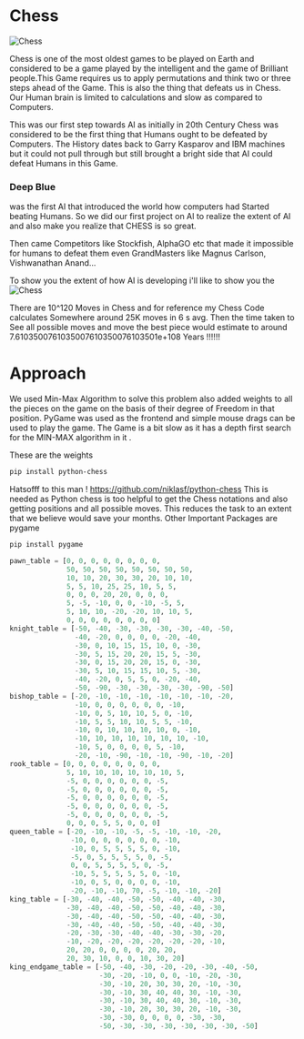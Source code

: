 # Chess
![Chess](https://image.shutterstock.com/image-vector/vector-chess-pieces-team-isolated-260nw-1068349304.jpg)

Chess is one of the most oldest games to be played on Earth and considered to be a  game played by the intelligent and the game of Brilliant people.This Game requires us to apply permutations and think two or three steps ahead  of the Game. This is also the thing that defeats us in Chess. Our Human brain is limited to calculations and slow as compared to Computers.

This was our first step towards AI as initially in 20th Century Chess was considered to be the first thing that Humans ought to be defeated by Computers. The History dates back to Garry Kasparov and IBM machines but it could not pull through but still brought a bright side that AI could defeat Humans in this Game.

<h3>Deep Blue</h3> was the first AI that introduced the world how computers had Started beating Humans.
So we did our first project on AI to realize the extent of AI and also make you realize that CHESS is so great.

Then came Competitors like Stockfish, AlphaGO etc that made it impossible for humans to defeat them even GrandMasters like Magnus Carlson, Vishwanathan Anand...

To show you the extent of how AI is developing i'll like to show you the 
![Chess](https://lh3.googleusercontent.com/fH046CiV5rLPsWZvOrg8bQFq3RA-iT7Qgr01IgZzuoAb2XbDXDxH7WrQ4-48g7pmd0i4KWMQdH-U3yxIVzR6ZK_-p7YkJCt6cGKq=w1440-rw-v1)

There are 10^120 Moves in Chess and for reference my Chess Code calculates Somewhere around 25K moves in 6 s avg. Then the time taken to See all possible moves and move the best piece would estimate to around 7.6103500761035007610350076103501e+108 Years !!!!!! 

<h1>Approach</h1>
We used Min-Max Algorithm to solve this problem also added weights to all the pieces on the game on the basis of their degree of Freedom in that position. PyGame was used as the frontend and simple mouse  drags can be used to play the game. The Game is a bit slow as it has a depth first search for the MIN-MAX algorithm in it .

These are the weights 
```bash
pip install python-chess
```
Hatsofff to this man ! 
https://github.com/niklasf/python-chess
This is needed as Python chess is too helpful to get the Chess notations and also getting positions and all possible moves. This reduces the task to an extent that we believe would save your months.
Other Important Packages are pygame
```bash
pip install pygame
```

```python
pawn_table = [0, 0, 0, 0, 0, 0, 0, 0,
              50, 50, 50, 50, 50, 50, 50, 50,
              10, 10, 20, 30, 30, 20, 10, 10,
              5, 5, 10, 25, 25, 10, 5, 5,
              0, 0, 0, 20, 20, 0, 0, 0,
              5, -5, -10, 0, 0, -10, -5, 5,
              5, 10, 10, -20, -20, 10, 10, 5,
              0, 0, 0, 0, 0, 0, 0, 0]
knight_table = [-50, -40, -30, -30, -30, -30, -40, -50,
                -40, -20, 0, 0, 0, 0, -20, -40,
                -30, 0, 10, 15, 15, 10, 0, -30,
                -30, 5, 15, 20, 20, 15, 5, -30,
                -30, 0, 15, 20, 20, 15, 0, -30,
                -30, 5, 10, 15, 15, 10, 5, -30,
                -40, -20, 0, 5, 5, 0, -20, -40,
                -50, -90, -30, -30, -30, -30, -90, -50]
bishop_table = [-20, -10, -10, -10, -10, -10, -10, -20,
                -10, 0, 0, 0, 0, 0, 0, -10,
                -10, 0, 5, 10, 10, 5, 0, -10,
                -10, 5, 5, 10, 10, 5, 5, -10,
                -10, 0, 10, 10, 10, 10, 0, -10,
                -10, 10, 10, 10, 10, 10, 10, -10,
                -10, 5, 0, 0, 0, 0, 5, -10,
                -20, -10, -90, -10, -10, -90, -10, -20]
rook_table = [0, 0, 0, 0, 0, 0, 0, 0,
              5, 10, 10, 10, 10, 10, 10, 5,
              -5, 0, 0, 0, 0, 0, 0, -5,
              -5, 0, 0, 0, 0, 0, 0, -5,
              -5, 0, 0, 0, 0, 0, 0, -5,
              -5, 0, 0, 0, 0, 0, 0, -5,
              -5, 0, 0, 0, 0, 0, 0, -5,
              0, 0, 0, 5, 5, 0, 0, 0]
queen_table = [-20, -10, -10, -5, -5, -10, -10, -20,
               -10, 0, 0, 0, 0, 0, 0, -10,
               -10, 0, 5, 5, 5, 5, 0, -10,
               -5, 0, 5, 5, 5, 5, 0, -5,
               0, 0, 5, 5, 5, 5, 0, -5,
               -10, 5, 5, 5, 5, 5, 0, -10,
               -10, 0, 5, 0, 0, 0, 0, -10,
               -20, -10, -10, 70, -5, -10, -10, -20]
king_table = [-30, -40, -40, -50, -50, -40, -40, -30,
              -30, -40, -40, -50, -50, -40, -40, -30,
              -30, -40, -40, -50, -50, -40, -40, -30,
              -30, -40, -40, -50, -50, -40, -40, -30,
              -20, -30, -30, -40, -40, -30, -30, -20,
              -10, -20, -20, -20, -20, -20, -20, -10,
              20, 20, 0, 0, 0, 0, 20, 20,
              20, 30, 10, 0, 0, 10, 30, 20]
king_endgame_table = [-50, -40, -30, -20, -20, -30, -40, -50,
                      -30, -20, -10, 0, 0, -10, -20, -30,
                      -30, -10, 20, 30, 30, 20, -10, -30,
                      -30, -10, 30, 40, 40, 30, -10, -30,
                      -30, -10, 30, 40, 40, 30, -10, -30,
                      -30, -10, 20, 30, 30, 20, -10, -30,
                      -30, -30, 0, 0, 0, 0, -30, -30,
                      -50, -30, -30, -30, -30, -30, -30, -50]
```
